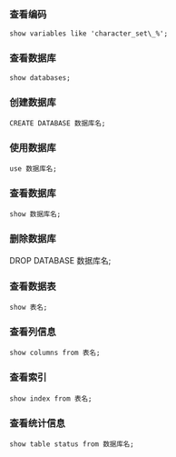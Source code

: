### 查看编码

```
show variables like 'character_set\_%';
```

### 查看数据库

```
show databases;
```

### 创建数据库

```
CREATE DATABASE 数据库名;
```

### 使用数据库

```
use 数据库名;
```

### 查看数据库

```
show 数据库名;
```

### 删除数据库
DROP DATABASE 数据库名;

### 查看数据表

```
show 表名;
```

### 查看列信息

```
show columns from 表名;
```

### 查看索引

```
show index from 表名;
```

### 查看统计信息

```
show table status from 数据库名;
```
